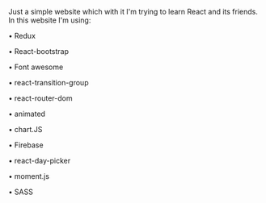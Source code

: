 Just a simple website which with it I'm trying to learn React and its friends.
In this website I'm using:

• Redux

• React-bootstrap

• Font awesome

• react-transition-group

• react-router-dom

• animated

• chart.JS

• Firebase

• react-day-picker

• moment.js

• SASS
